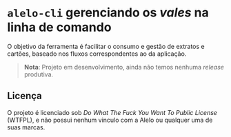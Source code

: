 # `alelo-cli` gerenciando os *vales* na linha de comando

O objetivo da ferramenta é facilitar o consumo e gestão de extratos e cartões, baseado nos fluxos correspondentes ao da aplicação.

> **Nota**: Projeto em desenvolvimento, ainda não temos nenhuma *release* produtiva.

## Licença

O projeto é licenciado sob *Do What The Fuck You Want To Public License* (WTFPL), e não possui nenhum vinculo com a Alelo ou qualquer uma de suas marcas.